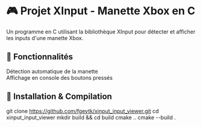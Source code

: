 # 🎮 Projet XInput - Manette Xbox en C

Un programme en C utilisant la bibliothèque XInput pour détecter et afficher les inputs d'une manette Xbox.

## 📌 Fonctionnalités
 Détection automatique de la manette  
 Affichage en console des boutons pressés  


## 🚀 Installation & Compilation

git clone https://github.com/fgeytk/xinput_input_viewer.git
cd xinput_input_viewer
mkdir build && cd build
cmake ..
cmake --build .
